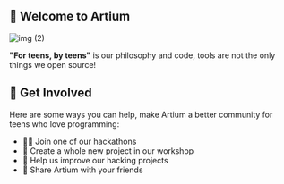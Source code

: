 ## 👋 Welcome to Artium

![img (2)](https://github.com/artium-team/.github/assets/108968549/2a9ed1b8-b61c-4231-9d20-1e07ebf2adab)

**"For teens, by teens"** is our philosophy and code, tools are not the only things we open source!

## 🌈 Get Involved

Here are some ways you can help, make Artium a better community for teens who love programming:
- 🧑‍💻 Join one of our hackathons 
- 🔨 Create a whole new project in our workshop
- 👐 Help us improve our hacking projects
- 🔗 Share Artium with your friends
